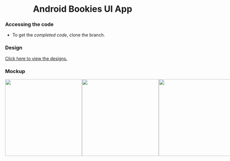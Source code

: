 <h1 align="center">Android Bookies UI App</h1>

### Accessing the code

- To get the *completed code*, clone the branch.

### Design
<a href="https://shaynakit.com/details/bookies-read-digital-book-app">Click here to view the designs.</a>

### Mockup
<div style="display: flex">
  <img src="https://i.postimg.cc/qvjRfcSt/Screenshot-20220822-123708.png" width="250" />
  <img src="https://i.postimg.cc/QC44GyQ4/Screenshot-20220822-155741.png" width="250" />
  <img src="https://i.postimg.cc/FFThGbd1/Screenshot-20220822-155805.png" width="250" />
</div>
